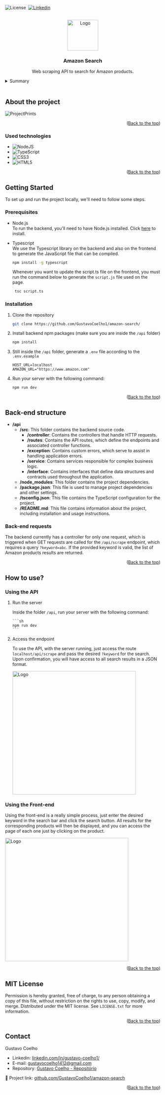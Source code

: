 <a name="readme-top"></a>

![License](https://img.shields.io/badge/License-MIT-green)&nbsp;
<a href="https://www.linkedin.com/in/gustavo-coelho1/">![Linkedin](https://img.shields.io/badge/LinkedIn-0077B5?style=for-the-badge&logo=linkedin&logoColor=white)</a>&nbsp;



<!-- PROJECT LOGO -->
<br />
<div align="center">
  
<img src="https://github.com/GustavoCoelho1/amazon-search/assets/92497249/d78d6f07-9dcd-475a-8836-0cf7893781a3" alt="Logo" width="100" height="100">

<h3 align="center">Amazon Search</h3>

  <p align="center">
    Web scraping API to search for Amazon products.
  </p>
</div>



<!-- TABLE OF CONTENTS -->
<details>
  <summary>Summary</summary>
  <ol>
    <li>
      <a href="#about-the-project">About the project</a>
      <ul>
        <li><a href="#used-technologies">Used technologies</a></li>
      </ul>
    </li>
    <li>
      <a href="#getting-started">Getting started</a>
      <ul>
        <li><a href="#prerequisites">Prerequisites</a></li>
        <li><a href="#installation">Installation</a></li>
      </ul>
    </li>
    <li>
      <a href="#back-end-structure">Back-end structure</a>
      <ul>
        <li><a href="#back-end-requests">Back-end requests</a></li>
      </ul>
    </li>
    <li><a href="#how-to-use">How to use?</a></li>
    <li><a href="#mit-license">MIT License</a></li>
    <li><a href="#contact">Contact</a></li>
  </ol>
</details>

<br />

## About the project

![ProjectPrints](https://github.com/GustavoCoelho1/amazon-search/assets/92497249/e6f5fd16-fd3f-4abe-b31b-bf644ca94b77)




<p align="right">(<a href="#readme-top">Back to the top</a>)</p>




### Used technologies

* ![NodeJS](https://img.shields.io/badge/node.js-6DA55F?style=for-the-badge&logo=node.js&logoColor=white)
* ![TypeScript](https://img.shields.io/badge/typescript-%23007ACC.svg?style=for-the-badge&logo=typescript&logoColor=white)
* ![CSS3](https://img.shields.io/badge/css3-%231572B6.svg?style=for-the-badge&logo=css3&logoColor=white)
* ![HTML5](https://img.shields.io/badge/html5-%23E34F26.svg?style=for-the-badge&logo=html5&logoColor=white)



<p align="right">(<a href="#readme-top">Back to the top</a>)</p>




## Getting Started
<a name="getting-started"></a>
To set up and run the project locally, we'll need to follow some steps.

### Prerequisites
* Node.js  
To run the backend, you'll need to have Node.js installed. Click [here](https://nodejs.org/en) to install.

* Typescript  
We use the Typescript library on the backend and also on the frontend to generate the JavaScript file that can be compiled.
  ```sh
  npm install -g typescript
  ```
  Whenever you want to update the script.ts file on the frontend, you must run the command below to generate the `script.js` file used on the page.
   ```sh
    tsc script.ts
    ```



 
### Installation
<a name="installation"></a>
1. Clone the repository
   
    ```sh
    git clone https://github.com/GustavoCoelho1/amazon-search/
    ```


2. Install backend npm packages (make sure you are inside the `/api` folder)
   
   ```sh
   npm install
   ```


3. Still inside the `/api` folder, generate a `.env` file according to the `.env.example`
   ```env
   HOST_URL=localhost
   AMAZON_URL="https://www.amazon.com"
   ```

4. Run your server with the following command:
   
   ```sh
   npm run dev
   ```

<p align="right">(<a href="#readme-top">Back to the top</a>)</p>



## Back-end structure
<a name="back-end-structure"></a>
- **/api**
  - **/src**: This folder contains the backend source code.
    - **/controller**: Contains the controllers that handle HTTP requests.
    - **/routes**: Contains the API routes, which define the endpoints and associated controller functions.
    - **/exception**: Contains custom errors, which serve to assist in handling application errors.
    - **/service**: Contains services responsible for complex business logic.
    - **/interface**: Contains interfaces that define data structures and contracts used throughout the application.
  - **/node_modules**: This folder contains the project dependencies.
  - **/package.json**: This file is used to manage project dependencies and other settings.
  - **/tsconfig.json**: This file contains the TypeScript configuration for the project.
  - **/README.md**: This file contains information about the project, including installation and usage instructions.


### Back-end requests
<a name="back-end-requests"></a>
The backend currently has a controller for only one request, which is triggered when GET requests are called for the `/api/scrape` endpoint, which requires a query `?keyword=abc`. If the provided keyword is valid, the list of Amazon products results are returned.

<p align="right">(<a href="#readme-top">Back to the top</a>)</p>


## How to use?
<a name="how-to-use"></a>
### Using the API 
1. Run the server  

    Inside the folder `/api`, run your server with the following command:
     
       ```sh
       npm run dev
       ```

     
2. Access the endpoint

    To use the API, with the server running, just access the route `localhost/api/scrape` and pass the desired `?keyword` for the search. Upon confirmation, you will have access to all search results in a JSON format.
  
    <img src="https://github.com/GustavoCoelho1/amazon-search/assets/92497249/8df40d0d-94d8-4a37-be10-e2ddf71cbdc9" alt="Logo" width="400">

### Using the Front-end  

  Using the front-end is a really simple process, just enter the desired keyword in the search bar and click the search button. All results for the corresponding products will then be displayed, and you can access the page of each one just by clicking on the product.

  <img src="https://github.com/GustavoCoelho1/amazon-search/assets/92497249/c2e97010-6012-4c5c-9707-f787526b48c9" alt="Logo" width="400">




<p align="right">(<a href="#readme-top">Back to the top</a>)</p>



## MIT License
Permission is hereby granted, free of charge, to any person obtaining a copy of this file, without restriction on the rights to use, copy, modify, and merge.
Distributed under the MIT license. See `LICENSE.txt` for more information.

<p align="right">(<a href="#readme-top">Back to the top</a>)</p>



## Contact

Gustavo Coelho
* Linkedin: <a href="https://www.linkedin.com/in/gustavo-coelho1/">linkedin.com/in/gustavo-coelho1/</a>
* E-mail: <a href="mailto:gustavocoelho1412@gmail.com">gustavocoelho1412@gmail.com</a>
* Repository: <a href="https://gustavo-coelho-portfolio.vercel.app/">Gustavo Coelho - Repositório</a>

🔗 Project link: [github.com/GustavoCoelho1/amazon-search](https://github.com/GustavoCoelho1/amazon-search)

<p align="right">(<a href="#readme-top">Back to the top</a>)</p>

